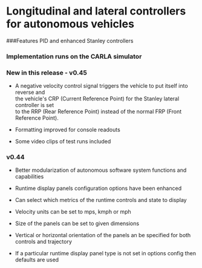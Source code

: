 
# Longitudinal and lateral controllers for autonomous vehicles

###Features PID and enhanced Stanley controllers
### Implementation runs on the CARLA simulator


### New in this release - v0.45

* A negative velocity control signal triggers the vehicle to put itself into reverse and  
the vehicle's CRP (Current Reference Point) for the Stanley lateral controller is set  
to the RRP (Rear Reference Point) instead of the normal FRP (Front Reference Point).

* Formatting improved for console readouts

* Some video clips of test runs included


### v0.44

- Better modularization of autonomous software system functions and capabilities

* Runtime display panels configuration options have been enhanced

* Can select which metrics of the runtime controls and state to display

* Velocity units can be set to mps, kmph or mph

* Size of the panels can be set to given dimensions

* Vertical or horizontal orientation of the panels an be specified for both controls and trajectory

* If a particular runtime display panel type is not set in options config then defaults are used








